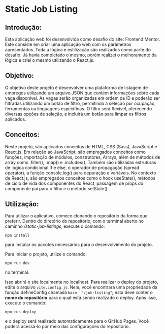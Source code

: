 # Static Job Listing

## Introdução:

Esta aplicação web foi desenvolvida como desafio do site: Frontend Mentor. Este consiste em criar uma aplicação web com os parâmetros apresentados. Toda a lógica e estilização são realizados como parte do desafio. Já havia completado o mesmo, porém realizei o melhoramento da lógica e criei o mesmo utilizando o React.js.

## Objetivo:

O objetivo deste projeto é desenvolver uma plataforma de listagem de empregos utilizando um arquivo JSON que contém informações sobre cada vaga disponível. As vagas serão organizadas em ordem de ID e poderão ser filtradas utilizando um botão de filtro, permitindo a seleção por ocupação, ferramentas ou linguagens específicas. O filtro será flexível, oferecendo diversas opções de seleção, e incluirá um botão para limpar os filtros aplicados.


## Conceitos:

Neste projeto, são aplicados conceitos de HTML, CSS (Sass), JavaScript e React.js. Em relação ao JavaScript, são empregados conceitos como funções, importação de módulos, construtores, Arrays, além de métodos de array como .filter(), .map() e .includes(). Também são utilizadas estruturas de lógica condicional if e else, o operador de propagação (spread operator), a função console.log() para depuração e variáveis. No contexto de React.js, são empregados conceitos como o hook useState(), métodos de ciclo de vida dos componentes do React, passagem de props do componente pai para o filho e o método setState().

## Utilização:
Para utilizar o aplicativo, comece clonando o repositório da forma que preferir. Dentro do diretório do repositório, com o terminal aberto no caminho */static-job-listings*, execute o comando:

```npm install```

para instalar os pacotes necessários para o desenvolvimento do projeto. 

Para iniciar o projeto, utilize o comando:

```npm run dev```

no terminal. 

Isso abrirá o site localmente no localhost. Para realizar o deploy do projeto, edite o arquivo ```vite.config.js```. Nele, você encontrará uma propriedade da função defineConfig chamada ```base: "/job-listing"```; esta deve conter o **nome do repositório** para o qual está sendo realizado o deploy. Após isso, execute o comando:

```npm run deploy```

e o deploy será realizado automaticamente para o GitHub Pages. Você poderá acessá-lo por meio das configurações do repositório.
